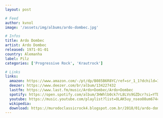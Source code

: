 ```yaml
---
layout: post

# Feed
author: kvnol
image: '/assets/img/albums/ardo-dombec.jpg'

# Infos
title: Ardo Dombec
artist: Ardo Dombec
released: 1971-01-01
country: Alemanha
label: Pilz
categories: ['Progressive Rock', 'Krautrock']

# Links
links:
  amazon: https://www.amazon.com/-/pt/dp/B085B6R8YC/ref=sr_1_1?dchild=1&keywords=Ardo+Dombec&qid=1614444646&s=dmusic&search-type=ss&sr=1-1&tag=kvnol08-20
  deezer: https://www.deezer.com/br/album/134227432
  lastfm: https://www.last.fm/music/Ardo+Dombec/Ardo+Dombec
  spotify: https://open.spotify.com/album/3HWhlb0ck7rL8LVs9GZDcr?si=YTDNH7zbRw6AQx_MMDWqQQ
  youtube: https://music.youtube.com/playlist?list=OLAK5uy_nseoO8um674c40zI981AKOTvawxicHdYE
  wikipedia:
  download: https://murodoclassicrock4.blogspot.com.br/2018/01/ardo-dombec-1971.html
---
```

